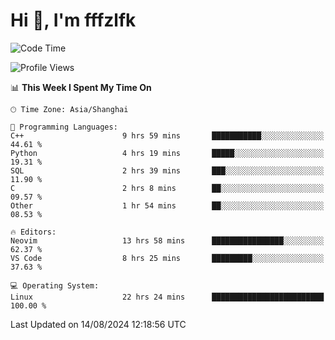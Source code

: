 # Hi 👋, I'm fffzlfk

<!--START_SECTION:waka-->
![Code Time](http://img.shields.io/badge/Code%20Time-902%20hrs%203%20mins-blue)

![Profile Views](http://img.shields.io/badge/Profile%20Views-0-blue)

📊 **This Week I Spent My Time On** 

```text
🕑︎ Time Zone: Asia/Shanghai

💬 Programming Languages: 
C++                      9 hrs 59 mins       ███████████░░░░░░░░░░░░░░   44.61 % 
Python                   4 hrs 19 mins       █████░░░░░░░░░░░░░░░░░░░░   19.31 % 
SQL                      2 hrs 39 mins       ███░░░░░░░░░░░░░░░░░░░░░░   11.90 % 
C                        2 hrs 8 mins        ██░░░░░░░░░░░░░░░░░░░░░░░   09.57 % 
Other                    1 hr 54 mins        ██░░░░░░░░░░░░░░░░░░░░░░░   08.53 % 

🔥 Editors: 
Neovim                   13 hrs 58 mins      ████████████████░░░░░░░░░   62.37 % 
VS Code                  8 hrs 25 mins       █████████░░░░░░░░░░░░░░░░   37.63 % 

💻 Operating System: 
Linux                    22 hrs 24 mins      █████████████████████████   100.00 % 
```


 Last Updated on 14/08/2024 12:18:56 UTC
<!--END_SECTION:waka-->
